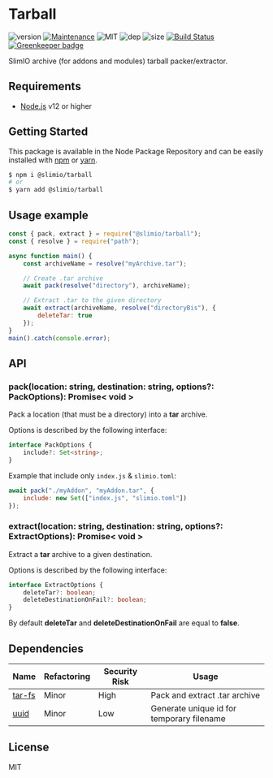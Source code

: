 # Tarball
![version](https://img.shields.io/badge/dynamic/json.svg?url=https://raw.githubusercontent.com/SlimIO/Tarball/master/package.json&query=$.version&label=Version)
[![Maintenance](https://img.shields.io/badge/Maintained%3F-yes-green.svg)](https://github.com/SlimIO/Tarball/commit-activity)
![MIT](https://img.shields.io/github/license/mashape/apistatus.svg)
![dep](https://img.shields.io/david/SlimIO/Tarball)
![size](https://img.shields.io/github/languages/code-size/SlimIO/tarball)
[![Build Status](https://travis-ci.com/SlimIO/Tarball.svg?branch=master)](https://travis-ci.com/SlimIO/Tarball)
[![Greenkeeper badge](https://badges.greenkeeper.io/SlimIO/Tarball.svg)](https://greenkeeper.io/)

SlimIO archive (for addons and modules) tarball packer/extractor.

## Requirements
- [Node.js](https://nodejs.org/en/) v12 or higher

## Getting Started

This package is available in the Node Package Repository and can be easily installed with [npm](https://docs.npmjs.com/getting-started/what-is-npm) or [yarn](https://yarnpkg.com).

```bash
$ npm i @slimio/tarball
# or
$ yarn add @slimio/tarball
```

## Usage example
```js
const { pack, extract } = require("@slimio/tarball");
const { resolve } = require("path");

async function main() {
    const archiveName = resolve("myArchive.tar");

    // Create .tar archive
    await pack(resolve("directory"), archiveName);

    // Extract .tar to the given directory
    await extract(archiveName, resolve("directoryBis"), {
        deleteTar: true
    });
}
main().catch(console.error);
```

## API

### pack(location: string, destination: string, options?: PackOptions): Promise< void >
Pack a location (that must be a directory) into a **tar** archive.

Options is described by the following interface:
```ts
interface PackOptions {
    include?: Set<string>;
}
```

Example that include only `index.js` & `slimio.toml`:
```js
await pack("./myAddon", "myAddon.tar", {
    include: new Set(["index.js", "slimio.toml"])
});
```

### extract(location: string, destination: string, options?: ExtractOptions): Promise< void >
Extract a **tar** archive to a given destination.

Options is described by the following interface:
```ts
interface ExtractOptions {
    deleteTar?: boolean;
    deleteDestinationOnFail?: boolean;
}
```

By default **deleteTar** and **deleteDestinationOnFail** are equal to **false**.

## Dependencies

|Name|Refactoring|Security Risk|Usage|
|---|---|---|---|
|[tar-fs](https://github.com/mafintosh/tar-fs)|Minor|High|Pack and extract .tar archive|
|[uuid](https://github.com/kelektiv/node-uuid#readme)|Minor|Low|Generate unique id for temporary filename|

## License
MIT
